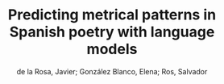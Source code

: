 ---
paperId: 49
author: de la Rosa, Javier; González Blanco, Elena; Ros, Salvador 
publicationauthor: De La Rosa, J. et al.
title: Predicting metrical patterns in Spanish poetry with language models
pdf: delarosa_short_presentation_49.pdf
poster: delarosa_short_presentation_49.png
alt: --
type: Poster
topic: Natural Language Processing
link: https://doi.org/10.52591/lxai2020121212
conference: neurips
year: 2020
tags: neurips-2020
location: Virtual
---